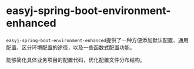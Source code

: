 # easyj-spring-boot-environment-enhanced

`easyj-spring-boot-environment-enhanced`提供了一种方便添加默认配置、通用配置、区分环境配置的途径，以及一些函数式配置功能。

能够简化具体业务项目的配置代码，优化配置文件分布结构。